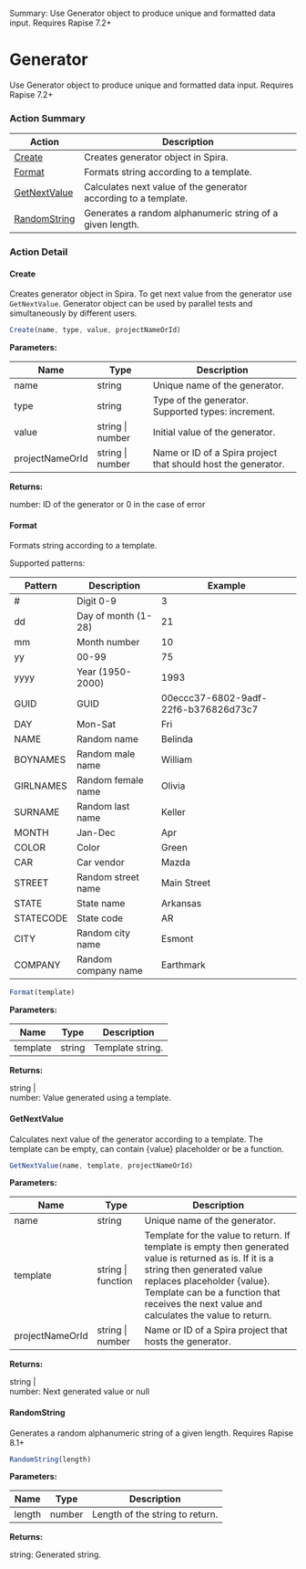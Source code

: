 Summary: Use Generator object to produce unique and formatted data input. Requires Rapise 7.2+

# Generator

Use Generator object to produce unique and formatted data input. Requires Rapise 7.2+






<!-- ============================== property summary ========================== -->

	
<!-- ============================== action summary ========================== -->



### Action Summary

|  **Action** | **Description** | 
| ----------- | --------------- |
|	[Create](#create) | Creates generator object in Spira. |
|	[Format](#format) | Formats string according to a template. |
|	[GetNextValue](#getnextvalue) | Calculates next value of the generator according to a template. |
|	[RandomString](#randomstring) | Generates a random alphanumeric string of a given length. |




<!-- ============================== property detail ========================== -->
	
	
<!-- ============================== action detail ========================== -->
	
### Action Detail
		
<a name="Create"></a>    
#### Create

Creates generator object in Spira. To get next value from the generator use `GetNextValue`. Generator object can be used by parallel tests and simultaneously by different users.

```javascript
Create(name, type, value, projectNameOrId) 
```


**Parameters:**

|	**Name** | **Type** | **Description** |
| ---------- | -------- | --------------- |
| name | string |	Unique name of the generator. |
| type | string |	Type of the generator. Supported types: increment. |
| value | string \| number |	Initial value of the generator. |
| projectNameOrId | string \| number |	Name or ID of a Spira project that should host the generator. |




**Returns:**

number: ID of the generator or 0 in the case of error



<a name="see.also.generator.create"></a>

<a name="Format"></a>    
#### Format

Formats string according to a template.

Supported patterns:
		 
|	Pattern	|	Description	|	Example
|--		|--		|--	
|	#	|	Digit 0-9	|	3
|	dd	|	Day of month (1-28)	|	21
|	mm	|	Month number	|	10
|	yy	|	00-99	|	75
|	yyyy	|	Year (1950-2000)	|	1993
|	GUID	|	GUID	|	00eccc37-6802-9adf-22f6-b376826d73c7
|	DAY	|	Mon-Sat	|	Fri
|	NAME	|	Random name	|	Belinda
|	BOYNAMES	|	Random male name	|	William
|	GIRLNAMES	|	Random female name	|	Olivia
|	SURNAME	|	Random last name	|	Keller
|	MONTH	|	Jan-Dec	|	Apr
|	COLOR	|	Color	|	Green
|	CAR	|	Car vendor	|	Mazda
|	STREET	|	Random street name	|	Main Street
|	STATE	|	State name	|	Arkansas
|	STATECODE	|	State code	|	AR
|	CITY	|	Random city name	|	Esmont
|	COMPANY	|	Random company name	|	Earthmark

```javascript
Format(template) 
```


**Parameters:**

|	**Name** | **Type** | **Description** |
| ---------- | -------- | --------------- |
| template | string |	Template string. |




**Returns:**

string | <br>number: Value generated using a template.



<a name="see.also.generator.format"></a>

<a name="GetNextValue"></a>    
#### GetNextValue

Calculates next value of the generator according to a template. The template can be empty, can contain {value} placeholder or be a function.

```javascript
GetNextValue(name, template, projectNameOrId) 
```


**Parameters:**

|	**Name** | **Type** | **Description** |
| ---------- | -------- | --------------- |
| name | string |	Unique name of the generator. |
| template | string \| function |	Template for the value to return. If template is empty then generated value is returned as is. If it is a string then generated value replaces placeholder {value}. Template can be a function that receives the next value and calculates the value to return. |
| projectNameOrId | string \| number |	Name or ID of a Spira project that hosts the generator. |




**Returns:**

string | <br>number: Next generated value or null



<a name="see.also.generator.getnextvalue"></a>

<a name="RandomString"></a>    
#### RandomString

Generates a random alphanumeric string of a given length. Requires Rapise 8.1+

```javascript
RandomString(length) 
```


**Parameters:**

|	**Name** | **Type** | **Description** |
| ---------- | -------- | --------------- |
| length | number |	Length of the string to return. |




**Returns:**

string: Generated string.



<a name="see.also.generator.randomstring"></a>

	

